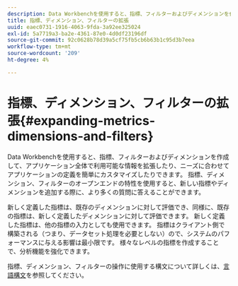 ```yaml
---
description: Data Workbenchを使用すると、指標、フィルターおよびディメンションを作成して、アプリケーション全体で利用可能な情報を拡張したり、ニーズに合わせてアプリケーションの定義を簡単にカスタマイズしたりできます。 指標、ディメンション、フィルターのオープンエンドの特性を使用すると、新しい指標やディメンションを追加する際に、より多くの質問に答えることができます。
title: 指標、ディメンション、フィルターの拡張
uuid: eaec0731-1916-4063-9fda-3a92ee325024
exl-id: 5a7719a3-ba2e-4361-87e0-4d0df23196df
source-git-commit: 92c0628b78d39a5cf75fb5cb6b63b1c95d3b7eea
workflow-type: tm+mt
source-wordcount: '209'
ht-degree: 4%

---
```


# 指標、ディメンション、フィルターの拡張{#expanding-metrics-dimensions-and-filters}

Data Workbenchを使用すると、指標、フィルターおよびディメンションを作成して、アプリケーション全体で利用可能な情報を拡張したり、ニーズに合わせてアプリケーションの定義を簡単にカスタマイズしたりできます。 指標、ディメンション、フィルターのオープンエンドの特性を使用すると、新しい指標やディメンションを追加する際に、より多くの質問に答えることができます。

新しく定義した指標は、既存のディメンションに対して評価でき、同様に、既存の指標は、新しく定義したディメンションに対して評価できます。 新しく定義した指標は、他の指標の入力としても使用できます。 指標はクライアント側で構築される（つまり、データセット処理を必要としない）ので、システムのパフォーマンスに与える影響は最小限です。 様々なレベルの指標を作成することで、分析機能を強化できます。

指標、ディメンション、フィルターの操作に使用する構文について詳しくは、[言語構文](https://docs.adobe.com/content/help/en/data-workbench/using/client/qry-lang-syntx/c-qry-lang-syntx.html)を参照してください。
